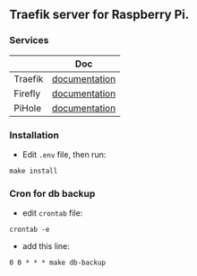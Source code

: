 ## Traefik server for Raspberry Pi.

### Services

|           | Doc
|-----------|-----
| Traefik   | [documentation](https://docs.traefik.io/getting-started/concepts/)
| Firefly   | [documentation](https://docs.firefly-iii.org/)
| PiHole    | [documentation](https://docs.pi-hole.net/)

### Installation

* Edit `.env` file, then run:

```
make install
```

### Cron for db backup

- edit `crontab` file:
```
crontab -e
```

- add this line:
```
0 0 * * * make db-backup
```
